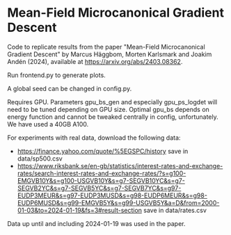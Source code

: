 # Mean-Field Microcanonical Gradient Descent

Code to replicate results from the paper "Mean-Field Microcanonical Gradient Descent" by Marcus Häggbom, Morten 
Karlsmark and Joakim Andén (2024), available at https://arxiv.org/abs/2403.08362.

Run frontend.py to generate plots.

A global seed can be changed in config.py. 

Requires GPU.
Parameters gpu_bs_gen and especially gpu_ps_logdet will need to be tuned depending on GPU size.
Optimal gpu_bs depends on energy function and cannot be tweaked centrally in config, unfortunately.
We have used a 40GB A100.

For experiments with real data, download the following data:
* https://finance.yahoo.com/quote/%5EGSPC/history save in data/sp500.csv
* https://www.riksbank.se/en-gb/statistics/interest-rates-and-exchange-rates/search-interest-rates-and-exchange-rates/?s=g100-EMGVB10Y&s=g100-USGVB10Y&s=g7-SEGVB10YC&s=g7-SEGVB2YC&s=g7-SEGVB5YC&s=g7-SEGVB7YC&s=g97-EUDP3MEUR&s=g97-EUDP3MUSD&s=g98-EUDP6MEUR&s=g98-EUDP6MUSD&s=g99-EMGVB5Y&s=g99-USGVB5Y&a=D&from=2000-01-03&to=2024-01-19&fs=3#result-section save in data/rates.csv

Data up until and including 2024-01-19 was used in the paper.
